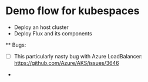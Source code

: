 # Demo flow for kubespaces

- Deploy an host cluster
- Deploy Flux and its components





** Bugs:

- [ ] This particularly nasty bug with Azure LoadBalancer: https://github.com/Azure/AKS/issues/3646
- 